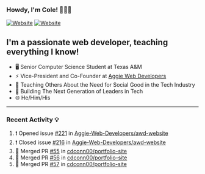 ### Howdy, I'm Cole! 🤠🏳️‍🌈

[![Website](https://img.shields.io/website?label=aggiedevelopers.com&style=for-the-badge&url=https%3A%2F%2Faggiedevelopers.com)](https://aggiedevelopers.com)
[![Website](https://img.shields.io/website?label=coledc.com&style=for-the-badge&url=https%3A%2F%2Fcoledc.com)](https://coledc.com)

## I'm a passionate web developer, teaching everything I know!

- 🖥️ Senior Computer Science Student at Texas A&M
- ⚡ Vice-President and Co-Founder at [Aggie Web Developers](https://www.aggiedevelopers.com)
- 💙 Teaching Others About the Need for Social Good in the Tech Industry
- 🚀 Building The Next Generation of Leaders in Tech
- 🌐 He/Him/His

---

### Recent Activity 💡

<!--START_SECTION:activity-->

1. ❗️ Opened issue [#221](https://github.com/Aggie-Web-Developers/awd-website/issues/221) in [Aggie-Web-Developers/awd-website](https://github.com/Aggie-Web-Developers/awd-website)
2. ❗️ Closed issue [#216](https://github.com/Aggie-Web-Developers/awd-website/issues/216) in [Aggie-Web-Developers/awd-website](https://github.com/Aggie-Web-Developers/awd-website)
3. 🎉 Merged PR [#55](https://github.com/cdconn00/portfolio-site/pull/55) in [cdconn00/portfolio-site](https://github.com/cdconn00/portfolio-site)
4. 🎉 Merged PR [#56](https://github.com/cdconn00/portfolio-site/pull/56) in [cdconn00/portfolio-site](https://github.com/cdconn00/portfolio-site)
5. 🎉 Merged PR [#57](https://github.com/cdconn00/portfolio-site/pull/57) in [cdconn00/portfolio-site](https://github.com/cdconn00/portfolio-site)
<!--END_SECTION:activity-->
